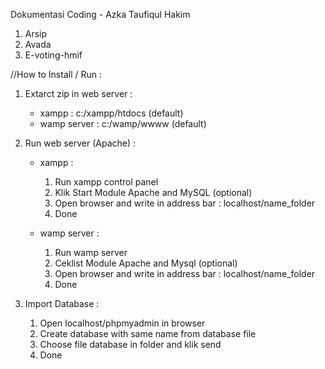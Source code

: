 Dokumentasi Coding - Azka Taufiqul Hakim

1. Arsip
2. Avada
3. E-voting-hmif

//How to Install / Run :

1. Extarct zip in web server :

	- xampp : c:/xampp/htdocs (default)
	- wamp server : c:/wamp/wwww (default)

2. Run web server (Apache) :

	- xampp : 
	  1. Run xampp control panel
	  2. Klik Start Module Apache and MySQL (optional)
	  3. Open browser and write in address bar : localhost/name_folder
	  4. Done

	- wamp server :
	  1. Run wamp server
	  2. Ceklist Module Apache and Mysql (optional)
	  3. Open browser and write in address bar : localhost/name_folder
	  4. Done

3. Import Database :
	
	1. Open localhost/phpmyadmin in browser
	2. Create database with same name from database file
	3. Choose file database in folder and klik send
	4. Done
